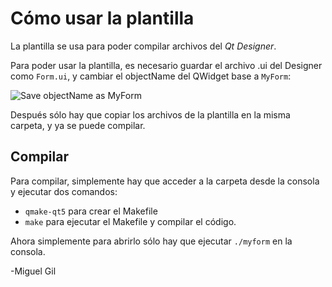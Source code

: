 # Cómo usar la plantilla

La plantilla se usa para poder compilar archivos del *Qt Designer*.

Para poder usar la plantilla, es necesario guardar el archivo .ui del Designer como `Form.ui`, y cambiar el objectName del QWidget base a `MyForm`:

![Save objectName as MyForm](https://i.imgur.com/pWt3lZd.png)

Después sólo hay que copiar los archivos de la plantilla en la misma carpeta, y ya se puede compilar.

## Compilar

Para compilar, simplemente hay que acceder a la carpeta desde la consola y ejecutar dos comandos:
- `qmake-qt5` para crear el Makefile
- `make` para ejecutar el Makefile y compilar el código.

Ahora simplemente para abrirlo sólo hay que ejecutar `./myform` en la consola.





-Miguel Gil
